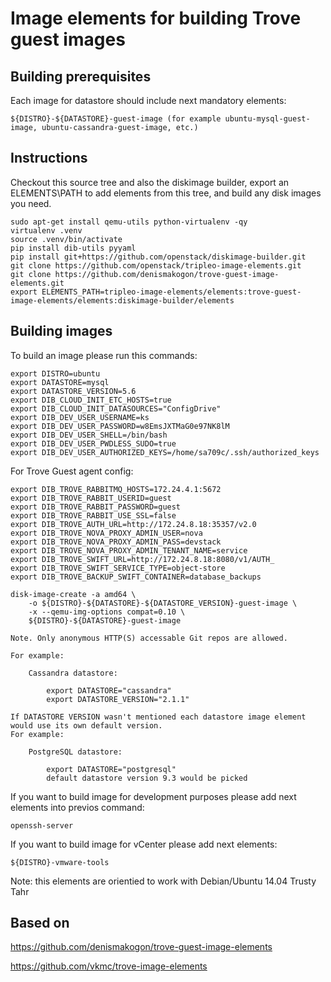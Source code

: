 Image elements for building Trove guest images
==============================================

Building prerequisites
----------------------

Each image for datastore should include next mandatory elements:

    ${DISTRO}-${DATASTORE}-guest-image (for example ubuntu-mysql-guest-image, ubuntu-cassandra-guest-image, etc.)


Instructions
------------

Checkout this source tree and also the diskimage builder, export an
ELEMENTS\PATH to add elements from this tree, and build any disk images you
need.

    sudo apt-get install qemu-utils python-virtualenv -qy
    virtualenv .venv
    source .venv/bin/activate
    pip install dib-utils pyyaml
    pip install git+https://github.com/openstack/diskimage-builder.git
    git clone https://github.com/openstack/tripleo-image-elements.git
    git clone https://github.com/denismakogon/trove-guest-image-elements.git
    export ELEMENTS_PATH=tripleo-image-elements/elements:trove-guest-image-elements/elements:diskimage-builder/elements

Building images
---------------

To build an image please run this commands:

	export DISTRO=ubuntu 
	export DATASTORE=mysql
	export DATASTORE_VERSION=5.6
	export DIB_CLOUD_INIT_ETC_HOSTS=true
	export DIB_CLOUD_INIT_DATASOURCES="ConfigDrive"
	export DIB_DEV_USER_USERNAME=ks
	export DIB_DEV_USER_PASSWORD=w8EmsJXTMaG0e97NK8lM
	export DIB_DEV_USER_SHELL=/bin/bash
	export DIB_DEV_USER_PWDLESS_SUDO=true
	export DIB_DEV_USER_AUTHORIZED_KEYS=/home/sa709c/.ssh/authorized_keys    
	
For Trove Guest agent config:

	export DIB_TROVE_RABBITMQ_HOSTS=172.24.4.1:5672
	export DIB_TROVE_RABBIT_USERID=guest
	export DIB_TROVE_RABBIT_PASSWORD=guest
	export DIB_TROVE_RABBIT_USE_SSL=false
	export DIB_TROVE_AUTH_URL=http://172.24.8.18:35357/v2.0
	export DIB_TROVE_NOVA_PROXY_ADMIN_USER=nova
	export DIB_TROVE_NOVA_PROXY_ADMIN_PASS=devstack
	export DIB_TROVE_NOVA_PROXY_ADMIN_TENANT_NAME=service
	export DIB_TROVE_SWIFT_URL=http://172.24.8.18:8080/v1/AUTH_
	export DIB_TROVE_SWIFT_SERVICE_TYPE=object-store
	export DIB_TROVE_BACKUP_SWIFT_CONTAINER=database_backups
  
	disk-image-create -a amd64 \
        -o ${DISTRO}-${DATASTORE}-${DATASTORE_VERSION}-guest-image \
        -x --qemu-img-options compat=0.10 \
        ${DISTRO}-${DATASTORE}-guest-image

    Note. Only anonymous HTTP(S) accessable Git repos are allowed.

    For example:

        Cassandra datastore:

            export DATASTORE="cassandra"
            export DATASTORE_VERSION="2.1.1"

    If DATASTORE VERSION wasn't mentioned each datastore image element would use its own default version.
    For example:

        PostgreSQL datastore:

            export DATASTORE="postgresql"
            default datastore version 9.3 would be picked


If you want to build image for development purposes please add next elements into previos command:

    openssh-server

If you want to build image for vCenter please add next elements:

    ${DISTRO}-vmware-tools

Note: this elements are orientied to work with Debian/Ubuntu 14.04 Trusty Tahr


Based on
--------

https://github.com/denismakogon/trove-guest-image-elements

https://github.com/vkmc/trove-image-elements